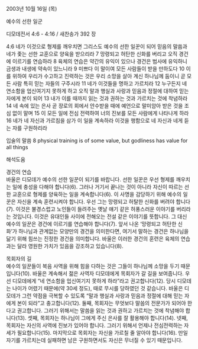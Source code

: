 2003년 10월 16일 (목)

예수의 선한 일군



디모데전서 4:6 - 4:16 / 새찬송가 392 장


4:6 네가 이것으로 형제를 깨우치면 그리스도 예수의 선한 일꾼이 되어 믿음의 말씀과 네가 좇는 선한 교훈으로 양육을 받으리라
7 망령되고 허탄한 신화를 버리고 오직 경건에 이르기를 연습하라
8 육체의 연습은 약간의 유익이 있으나 경건은 범사에 유익하니 금생과 내생에 약속이 있느니라
9 미쁘다 이 말이여 모든 사람들이 받을 만하도다
10 이를 위하여 우리가 수고하고 진력하는 것은 우리 소망을 살아 계신 하나님께 둠이니 곧 모든 사람 특히 믿는 자들의 구주시라
11 네가 이것들을 명하고 가르치라
12 누구든지 네 연소함을 업신여기지 못하게 하고 오직 말과 행실과 사랑과 믿음과 정절에 대하여 믿는 자에게 본이 되어
13 내가 이를 때까지 읽는 것과 권하는 것과 가르치는 것에 착념하라
14 네 속에 있는 은사 곧 장로의 회에서 안수받을 때에 예언으로 말미암아 받은 것을 조심 없이 말며
15 이 모든 일에 전심 전력하여 너의 진보를 모든 사람에게 나타나게 하라
16 네가 네 자신과 가르침을 삼가 이 일을 계속하라 이것을 행함으로 네 자신과 네게 듣는 자를 구원하리라

입술의 말씀
8 physical training is of some value, but godliness has value for all things

해석도움





경건의 연습  
바울은 디모데가 예수의 선한 일꾼이 되기를 바랍니다. 선한 일꾼은 우선 형제를 깨우치는 일에 충성을 다해야 합니다(6). 그러나 거기서 끝나는 것이 아니라 자신이 따르는 선한 교훈으로 형제를 양육하는 일을 계속합니다(6). 이 사명을 감당하기 위해 예수의 일꾼은 자신을 계속 훈련시켜야 합니다. 우선 그는 망령되고 허탈한 신화를 버려야 합니다(7). 이것은 불경스럽고 노인들이 들려주는 옛날 얘기 같은 허풍스러운 이야기를 버리라는 것입니다. 이것은 유대인들 사이에 전해오는 전설 같은 이야기를 뜻합니다. 그 대신 예수의 일꾼은 경건에 이르기를 연습해야 합니다(7). 앞서 나온 ‘망령되고 허탄한 신화’가 하나님과 관계없는 모양만의 경건을 의미한다면, 여기서 말하는 경건은 하나님을 닮기 위해 힘쓰는 진정한 경건을 의미합니다. 바울은 이러한 경건의 훈련은 육체의 연습과는 달라 영원한 가치가 있음을 강조하고 있습니다(8).

목회자의 길  
예수의 일꾼들이 복음 사역을 위해 힘을 다하는 것은 그들이 하나님께 소망을 두기 때문입니다(10). 바울은 계속해서 젊은 사역자 디모데에게 목회자가 갈 길을 보여줍니다. 우선 디모데에게 “네 연소함을 업신여기지 못하게 하라”라고 권고합니다(12). 당시 디모데는 나이가 어렸기 때문에(약 30세 정도), 때로 무시를 당하였던 것 같습니다. 바울은 디모데가 그런 약점을 극복할 수 있도록 “말과 행실과 사랑과 믿음과 정절에 대해 믿는 자에게 본이 되라”고 충고합니다(12). 둘째, 목회자는 무엇보다 말씀의 전문가가 되어야 한다고 권고합니다. 그러기 위해서는 말씀을 읽는 것과 권하고 가르치는 것에 착념해야 합니다(13). 셋째, 목회자는 하나님이 그에게 주신 은사를 잘 활용해야 합니다(14). 넷째, 목회자는 자신의 사역에 진보가 있어야 합니다. 그러기 위해서 언제나 전심전력하는 자세가 필요합니다(15). 마지막으로 목회자는 자신을 가르칠 줄 알아야 합니다(16). 만일 자기를 가르치는데 실패하면 남은 구원하면서도 자신은 무너질 수 있기 때문입니다.